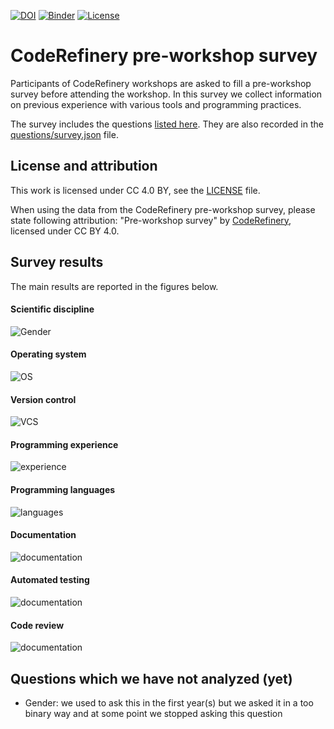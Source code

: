 [![DOI](https://zenodo.org/badge/DOI/10.5281/zenodo.2671578.svg)](https://doi.org/10.5281/zenodo.2671578)
[![Binder](https://mybinder.org/badge_logo.svg)](https://mybinder.org/v2/gh/coderefinery/pre-workshop-survey/HEAD?filepath=survey-analysis.ipynb)
[![License](https://img.shields.io/badge/license-%20CC--BY-blue.svg)](LICENSE)


# CodeRefinery pre-workshop survey

Participants of CodeRefinery workshops are asked to fill a pre-workshop
survey before attending the workshop. In this survey we collect information
on previous experience with various tools and programming practices.

The survey includes the questions [listed here](questions/questions.md).
They are also recorded in the [questions/survey.json](questions/survey.json) file.


## License and attribution

This work is licensed under CC 4.0 BY, see the [LICENSE](LICENSE) file.

When using the data from the CodeRefinery pre-workshop survey, please state following attribution:
"Pre-workshop survey" by [CodeRefinery](https://coderefinery.org), licensed under CC BY 4.0.


## Survey results

The main results are reported in the figures below.


#### Scientific discipline

![Gender](img/scientific-discipline.png)


#### Operating system

![OS](img/operating-system.png)


#### Version control

![VCS](img/version-control.png)


#### Programming experience
![experience](img/programming-experience.png)


#### Programming languages
![languages](img/languages.png)


#### Documentation
![documentation](img/documentation.png)


#### Automated testing
![documentation](img/automated-testing.png)


#### Code review
![documentation](img/code-review.png)


## Questions which we have not analyzed (yet)

- Gender: we used to ask this in the first year(s) but we asked it in a too binary way and at some point we stopped asking this question
